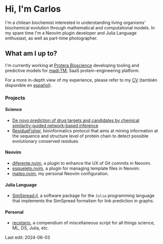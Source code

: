 # Hi, I'm Carlos

I'm a chilean biochemist interested in understanding living organisms'
biochemical evolution through mathematical and computational models. In my spare
time I'm a Neovim plugin developer and Julia Language enthusiast, as well as
part-time photographer.

## What am I up to? 
I'm currently working at [Protera Bioscience](https://www.proterabio.com)
developing tooling and predictive models for [madi:TM:](https://www.madi.bio/)
SaaS protein-engineering platform.

For a more in-depth view of my experience, please
refer to my [CV](./cv/cv_en_long.pdf) (también disponible en
[español](./cv/cv_es_largo.pdf)).

### Projects
#### Science
- [De novo prediction of drug targets and candidates by chemical
  similarity-guided network-based
  inference](https://github.com/cvigilv/simspread)
- [ResidueFisher](https://github.com/cvigilv/ResidueFisher), bioinformatics
  protocol that aims at mining information at the sequence and structure level
  of protein chain to detect possible evolutionary conserved residues

#### Neovim
- [diferente.nvim](https://github.com/cvigilv/diferente.nvim), a plugin to
  enhance the UX of Git commits in Neovim.
- [esqueleto.nvim](https://github.com/cvigilv/esqueleto.nvim), a plugin for
  managing template files in Neovim.
- [mateo.nvim](https://github.com/cvigilv/mateo.nvim), my personal Neovim
  configuration.

#### Julia Language
- [SimSpread.jl](https://github.com/cvigilv/SimSpread.jl), a software package
  for the `Julia` programming language that implements the SimSpread formalism
    for link prediction in graphs.

#### Personal
- [recetario](https://github.com/cvigilv/recetario), a compendium of
  miscellaneous script for all things science, ML, DS, Julia, etc.

Last edit: 2024-06-03
